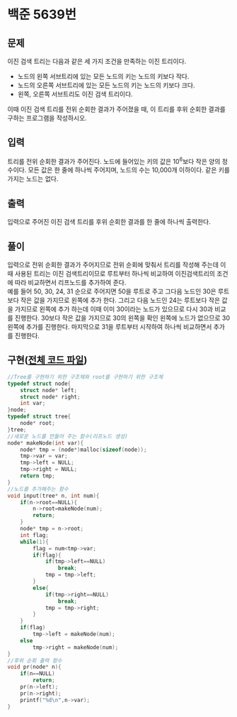 # 백준 5639번
## 문제
이진 검색 트리는 다음과 같은 세 가지 조건을 만족하는 이진 트리이다.  
* 노드의 왼쪽 서브트리에 있는 모든 노드의 키는 노드의 키보다 작다.  
* 노드의 오른쪽 서브트리에 있는 모든 노드의 키는 노드의 키보다 크다.  
* 왼쪽, 오른쪽 서브트리도 이진 검색 트리이다.

이때 이진 검색 트리를 전위 순회한 결과가 주어졌을 때, 이 트리를 후위 순회한 결과를 구하는 프로그램을 작성하시오.
## 입력
트리를 전위 순회한 결과가 주어진다. 노드에 들어있는 키의 값은 10<sup>6</sup>보다 작은 양의 정수이다. 모든 값은 한 줄에 하나씩 주어지며, 노드의 수는 10,000개 이하이다. 같은 키를 가지는 노드는 없다.
## 출력
입력으로 주어진 이진 검색 트리를 후위 순회한 결과를 한 줄에 하나씩 출력한다.

## 풀이
입력으로 전위 순회한 결과가 주어지므로 전위 순회에 맞춰서 트리를 작성해 주는데 이때 사용된 트리는 이진 검색트리이므로 루트부터 하나씩 비교하여 이진검색트리의 조건에 따라 비교하면서 리프노드를 추가하여 준다.  
예를 들어 50, 30, 24, 31 순으로 주어지면 50을 루트로 주고 그다음 노드인 30은 루트보다 작은 값을 가지므로 왼쪽에 추가 한다. 그리고 다음 노드인 24는 루트보다 작은 값을 가지므로 왼쪽에 추가 하는데 이때 이미 30이라는 노드가 있으므로 다시 30과 비교를 진행한다. 30보다 작은 값을 가지므로 30의 왼쪽을 확인 왼쪽에 노드가 없으므로 30 왼쪽에 추가를 진행한다. 마지막으로 31을 루트부터 시작하여 하나씩 비교하면서 추가를 진행한다.
## 구현([전체 코드 파일](/baekjoon/5639/c.c))
``` c
//Tree를 구현하기 위한 구조체와 root를 구현하기 위한 구조체
typedef struct node{
	struct node* left;
	struct node* right;
	int var;
}node;
typedef struct tree{
	node* root;
}tree;
//새로운 노드를 만들어 주는 함수(리프노드 생성)
node* makeNode(int var){
	node* tmp = (node*)malloc(sizeof(node));
	tmp->var = var;
	tmp->left = NULL;
	tmp->right = NULL;
	return tmp;
}
//노드를 추가해주는 함수
void input(tree* n, int num){
	if(n->root==NULL){
		n->root=makeNode(num);
		return;
	}
	node* tmp = n->root;
	int flag;
	while(1){
		flag = num<tmp->var;
		if(flag){
			if(tmp->left==NULL)
				break;
			tmp = tmp->left;
		}
		else{
			if(tmp->right==NULL)
				break;
			tmp = tmp->right;
		}
	}
	if(flag)
		tmp->left = makeNode(num);
	else
		tmp->right = makeNode(num);
}
//후위 순회 출력 함수
void pr(node* n){
	if(n==NULL)
		return;
	pr(n->left);
	pr(n->right);
	printf("%d\n",n->var);
}
```

